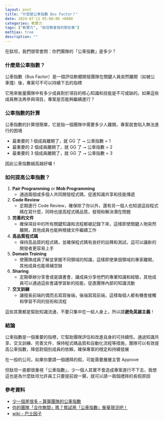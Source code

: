 ```yaml
---
layout: post
title: "什麼是公車指數 Bus Factor？"
date: 2024-07-11 05:00:00 +0800
categories: 軟實力
tags: ["軟實力", "鈦坦教會我的那些事"]
mathjax: true
description: ""
---
```


在鈦坦，我們很常會問：你們團隊的「公車指數」是多少？

### 什麼是公車指數？

公車指數（Bus Factor）是一個評估軟體開發團隊在關鍵人員突然離開（如被公車撞）後，專案可不可以持續下去的指標

它用來衡量團隊中有多少成員對於項目的核心知識和技能是不可或缺的。如果這些成員無法再參與項目，專案是否能夠繼續進行？

### 公車指數的計算

公車指數的計算很簡單，它是指一個團隊中需要多少人離開，專案就會陷入無法進行的困境

- 最重要的 1 個成員離開了，就 GG 了 ⭢ 公車指數 = 1
- 最重要的 2 個成員離開了，就 GG 了 ⭢ 公車指數 = 2
- 最重要的 3 個成員離開了，就 GG 了 ⭢ 公車指數 = 3

因此公車指數越高越好囉！

### 如何提高公車指數？

1. **Pair Programming** or **Mob Programming**
   - 通過兩個或多個人共同開發程式碼，促進知識共享和技能傳遞
2. **Code Review**
   - 定期進行 Code Review，確保除了你以外，還有另一個人也知道這段程式碼在寫什麼，同時也提高程式碼品質，發現和解決潛在問題
3. **完善的文件**
   - 確保項目中的所有關鍵知識和流程都被記錄下來，這樣即使關鍵人物突然離開，其他成員也能夠根據文件繼續工作
4. **高品質程式碼**
   - 保持高品質的程式碼，並確保程式碼有良好的註釋和測試，這可以讓新的開發者更容易上手
5. **Domain Training**
   - 使團隊成員了解並掌握不同領域的知識，這樣即使某個領域的專家離開，其他成員也能填補空缺
6. **Sharing**
   - 定期舉辦分享會或是讀書會，讓成員分享他們的專業知識和經驗，其他成員可以通過這些會議學習新的技能，促進團隊內部的知識流動
7. **交叉訓練**
   - 讓擅長前端的偶而去寫寫後端，後端寫寫前端，這樣每個人都有機會接觸和學習不同的技術和流程

這些其實都是幫助知識流通，不要只集中在一給人身上，所以請**避免英雄主義**！

### 結論

公車指數是一個重要的指標，它幫助團隊評估和改進自身的可持續性。通過知識共享、交叉訓練、完善文件、保持程式碼品質和自動化流程等措施，團隊可以有效提高公車指數，降低對個別成員的依賴，確保專案的穩定和持續發展

在一般的公司，如果你要請一個禮拜的假，可能需要層層主管 Approve

但鈦坦一直都很重視「公車指數」，少一個人其實不會造成專案進行不下去，我想這也是為什麼鈦坦允許員工只要提前說一聲，就可以請一兩個禮拜的長假原因

### 參考資料

- [少一個差很多 – 算算團隊的公車指數](https://blog.yveslin.com/2015/11/24/measure-sustainability-bus-factor/)
- [你的團隊「合作無間」嗎？嘗試用「公車指數』衡量現況吧！](https://medium.com/titansoft/bus-factor-5e3f858cb8a3)
- [wiki - 巴士因子](https://zh.wikipedia.org/wiki/%E5%B7%B4%E5%A3%AB%E5%9B%A0%E5%AD%90)
